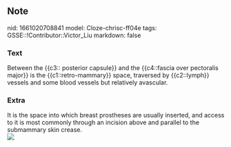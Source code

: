 ## Note
nid: 1661020708841
model: Cloze-chrisc-ff04e
tags: GSSE::!Contributor::Victor_Liu
markdown: false

### Text
<div>
  Between the {{c3:: posterior capsule}} and the {{c4::fascia over
  pectoralis major}} is the {{c1::retro-mammary}} space, traversed
  by {{c2::lymph}} vessels and some blood vessels but relatively
  avascular.
</div>

### Extra
<div>
  It is the space into which breast prostheses are usually
  inserted, and access to it is most commonly through an incision
  above and parallel to the submammary skin crease.
</div><img src="retromammary+space+1.png">
